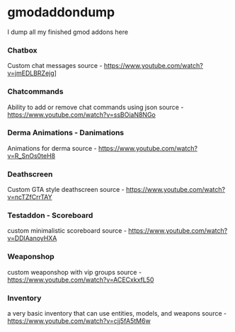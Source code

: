 # gmodaddondump
 I dump all my finished gmod addons here

### Chatbox
 Custom chat messages
 source - https://www.youtube.com/watch?v=jmEDLBRZejg]

### Chatcommands
 Ability to add or remove chat commands using json
 source - https://www.youtube.com/watch?v=ssBOiaN8NGo

### Derma Animations - Danimations
 Animations for derma
 source - https://www.youtube.com/watch?v=R_SnOs0teH8

### Deathscreen
 Custom GTA style deathscreen
 source - https://www.youtube.com/watch?v=ncTZfCrrTAY

### Testaddon - Scoreboard
 custom minimalistic scoreboard
 source - https://www.youtube.com/watch?v=DDlAanoyHXA

### Weaponshop
 custom weaponshop with vip groups
 source - https://www.youtube.com/watch?v=ACECxkxfL50

### Inventory
 a very basic inventory that can use entities, models, and weapons
 source - https://www.youtube.com/watch?v=cjj5fA5tM6w